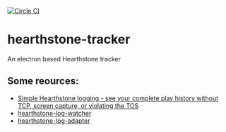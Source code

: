 [![Circle CI](https://circleci.com/gh/gregstewart/hearthstone-tracker.svg?style=svg)](https://circleci.com/gh/gregstewart/hearthstone-tracker)

# hearthstone-tracker
An electron based Hearthstone tracker

## Some reources:
* [Simple Hearthstone logging - see your complete play history without TCP, screen capture, or violating the TOS](https://www.reddit.com/r/hearthstone/comments/268fkk/simple_hearthstone_logging_see_your_complete_play)
* [hearthstone-log-watcher](https://www.npmjs.com/package/hearthstone-log-watcher)
* [hearthstone-log-adapter](https://www.npmjs.com/package/hearthstone-log-adapter)
